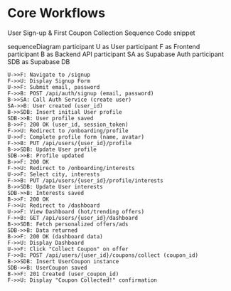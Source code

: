 # Core Workflows
User Sign-up & First Coupon Collection Sequence
Code snippet

sequenceDiagram
    participant U as User
    participant F as Frontend
    participant B as Backend API
    participant SA as Supabase Auth
    participant SDB as Supabase DB

    U->>F: Navigate to /signup
    F->>U: Display Signup Form
    U->>F: Submit email, password
    F->>B: POST /api/auth/signup (email, password)
    B->>SA: Call Auth Service (create user)
    SA->>B: User created (user_id)
    B->>SDB: Insert initial User profile
    SDB->>B: User profile saved
    B->>F: 200 OK (user_id, session_token)
    F->>U: Redirect to /onboarding/profile
    U->>F: Complete profile form (name, avatar)
    F->>B: PUT /api/users/{user_id}/profile
    B->>SDB: Update User profile
    SDB->>B: Profile updated
    B->>F: 200 OK
    F->>U: Redirect to /onboarding/interests
    U->>F: Select city, interests
    F->>B: PUT /api/users/{user_id}/profile/interests
    B->>SDB: Update User interests
    SDB->>B: Interests saved
    B->>F: 200 OK
    F->>U: Redirect to /dashboard
    U->>F: View Dashboard (hot/trending offers)
    F->>B: GET /api/users/{user_id}/dashboard
    B->>SDB: Fetch personalized offers/ads
    SDB->>B: Data returned
    B->>F: 200 OK (dashboard data)
    F->>U: Display Dashboard
    U->>F: Click "Collect Coupon" on offer
    F->>B: POST /api/users/{user_id}/coupons/collect (coupon_id)
    B->>SDB: Insert UserCoupon instance
    SDB->>B: UserCoupon saved
    B->>F: 201 Created (user_coupon_id)
    F->>U: Display "Coupon Collected!" confirmation